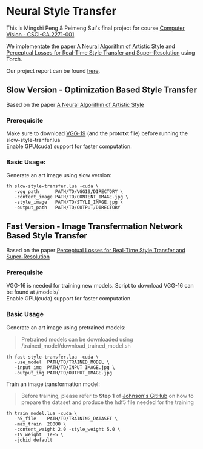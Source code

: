 # Neural Style Transfer

This is Mingshi Peng & Peimeng Sui's final project for course [Computer Vision - CSCI-GA.2271-001][CVCourse].

We implementate the paper [A Neural Algorithm of Artistic Style][Gatys] and   
 [Perceptual Losses for Real-Time Style Transfer and Super-Resolution][Justin] using Torch.

Our project report can be found [here][report].

## Slow Version - Optimization Based Style Transfer
 Based on the paper [A Neural Algorithm of Artistic Style][Gatys]
### Prerequisite
 Make sure to download [VGG-19](https://gist.github.com/ksimonyan/3785162f95cd2d5fee77#file-readme-md) (and the prototxt file) before running the slow-style-tranfer.lua  
 Enable GPU(cuda) support for faster computation.

### Basic Usage:
 Generate an art image using slow version:
```
th slow-style-transfer.lua -cuda \  
   -vgg_path      PATH/TO/VGG19/DIRECTORY \    
   -content_image PATH/TO/CONTENT_IMAGE.jpg \    
   -style_image   PATH/TO/STYLE_IMAGE.jpg \    
   -output_path   PATH/TO/OUTPUT/DIRECTORY
```
  
  
  
## Fast Version - Image Transfermation Network Based Style Transfer
 Based on the paper [Perceptual Losses for Real-Time Style Transfer and Super-Resolution][Justin]
### Prerequisite

 VGG-16 is needed for training new models. Script to download VGG-16 can be found at /models/  
 Enable GPU(cuda) support for faster computation.
 
### Basic Usage
Generate an art image using pretrained models:
> Pretrained models can be downloaded using /trained_model/download_trained_model.sh  

```
th fast-style-transfer.lua -cuda \
   -use_model  PATH/TO/TRAINED_MODEL \ 
   -input_img  PATH/TO/INPUT_IMAGE.jpg \
   -output_img PATH/TO/OUTPUT_IMAGE.jpg 
```

Train an image transformation model:
> Before training, please refer to **Step 1** of [Johnson's GitHub][TrainModel] on how to prepare the dataset and produce the hdf5 file needed for the training

```
th train_model.lua -cuda \ 
   -h5_file    PATH/TO/TRAINING_DATASET \
   -max_train  20000 \
   -content_weight 2.0 -style_weight 5.0 \ 
   -TV_weight  1e-5 \
   -jobid default 
```


[CVCourse]:http://cs.nyu.edu/~fergus/teaching/vision/
[Gatys]:https://arxiv.org/abs/1508.06576
[Justin]:http://cs.stanford.edu/people/jcjohns/eccv16/
[TrainModel]:https://github.com/jcjohnson/fast-neural-style/blob/master/doc/training.md
[report]:http://cs.nyu.edu/~mp4504/Implementation-Two-Approaches.pdf



